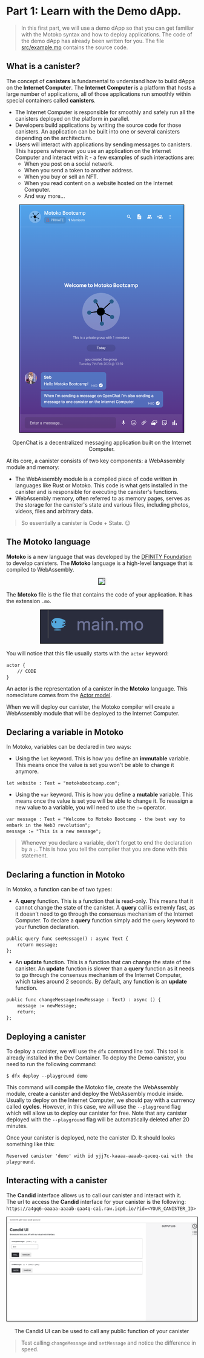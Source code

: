 # Part 1: Learn with the Demo dApp.

> In this first part, we will use a demo dApp so that you can get familiar with the Motoko syntax and how to deploy applications. The code of the demo dApp has already been written for you. The file [src/example.mo](./src/example.mo) contains the source code.

## What is a canister?

The concept of **canisters** is fundamental to understand how to build dApps on the **Internet Computer**. The **Internet Computer** is a platform that hosts a large number of applications, all of those applications run smoothly within special containers called **canisters**.

- The Internet Computer is responsible for smoothly and safely run all the canisters deployed on the platform in parallel.
- Developers build applications by writing the source code for those canisters. An application can be built into one or several canisters depending on the architecture.
- Users will interact with applications by sending messages to canisters. This happens whenever you use an application on the Internet Computer and interact with it - a few examples of such interactions are:
  - When you post on a social network.
  - When you send a token to another address.
  - When you buy or sell an NFT.
  - When you read content on a website hosted on the Internet Computer.
  - And way more...

<p align="center"> <img src="./assets/part-1/oc_message.png" height="600px" style="border: 1px solid black;"/> </p>
<p align="center"> OpenChat is a decentralized messaging application built on the Internet Computer. </p>

At its core, a canister consists of two key components: a WebAssembly module and memory:

- The WebAssembly module is a compiled piece of code written in languages like Rust or Motoko. This code is what gets installed in the canister and is responsible for executing the canister's functions.
- WebAssembly memory, often referred to as memory pages, serves as the storage for the canister's state and various files, including photos, videos, files and arbitrary data.

> So essentially a canister is Code + State. 😉

## The Motoko language
**Motoko** is a new language that was developed by the [DFINITY Foundation](https://dfinity.org/) to develop canisters. The **Motoko** language is a high-level language that is compiled to WebAssembly.

<p align="center"> <img src="./assets/part-1/motoko_banner.png" style="border: 1px solid black;"/> </p>

The **Motoko** file is the file that contains the code of your application. It has the extension `.mo`. 

<p align="center"> <img src="./assets/part-1/motoko_file.png" style="border: 1px solid black;"/> </p>


You will notice that this file usually starts with the `actor` keyword:
```
actor {
    // CODE
}
```

An actor is the representation of a canister in the **Motoko** language. This nomeclature comes from the [Actor model](https://en.wikipedia.org/wiki/Actor_model).

When we will deploy our canister, the Motoko compiler will create a WebAssembly module that will be deployed to the Internet Computer.

## Declaring a variable in Motoko
In Motoko, variables can be declared in two ways:

- Using the `let` keyword. This is how you define an **immutable** variable. This means once the value is set you won't be able to change it anymore.

```
let website : Text = "motokobootcamp.com";
```

- Using the `var` keyword. This is how you define a **mutable** variable. This means once the value is set you will be able to change it. To reassign a new value to a variable, you will need to use the `:=` operator.

```
var message : Text = "Welcome to Motoko Bootcamp - the best way to embark in the Web3 revolution";
message := "This is a new message";
```

> Whenever you declare a variable, don't forget to end the declaration by a `;`. This is how you tell the compiler that you are done with this statement.

## Declaring a function in Motoko

In Motoko, a function can be of two types:

- A **query** function. This is a function that is read-only. This means that it cannot change the state of the canister. A **query** call is extremly fast, as it doesn't need to go through the consensus mechanism of the Internet Computer. To declare a **query** function simply add the `query` keyword to your function declaration.
```
public query func seeMessage() : async Text {
    return message;
};
```
- An **update** function. This is a function that can change the state of the canister. An **update** function is slower than a **query** function as it needs to go through the consensus mechanism of the Internet Computer, which takes around 2 seconds. By default, any function is an **update** function.
```
public func changeMessage(newMessage : Text) : async () {
    message := newMessage;
    return;
};
```
## Deploying a canister
To deploy a canister, we will use the `dfx` command line tool. This tool is already installed in the Dev Container. To deploy the Demo canister, you need to run the following command:

```
$ dfx deploy --playground demo
```

This command will compile the Motoko file, create the WebAssembly module, create a canister and deploy the WebAssembly module inside. Usually to deploy on the Internet Computer, we should pay with a currrency called **cycles**. However, in this case, we will use the `--playground` flag which will allow us to deploy our canister for free. Note that any canister deployed with the `--playground` flag will be automatically deleted after 20 minutes.

Once your canister is deployed, note the canister ID. It should looks something like this:
```
Reserved canister 'demo' with id yjj7c-kaaaa-aaaab-qaceq-cai with the playground.
```
## Interacting with a canister
The **Candid** interface allows us to call our canister and interact with it. <br/>
The url to access the **Candid** interface for your canister is the following: `https://a4gq6-oaaaa-aaaab-qaa4q-cai.raw.icp0.io/?id=<YOUR_CANISTER_ID>`

<p align="center"> <img src="./assets/part-1/candid_ui.png" style="border: 1px solid black;"/> </p>
<p align="center"> The Candid UI can be used to call any public function of your canister</p>

> Test calling `changeMessage` and `setMessage` and notice the difference in speed.

